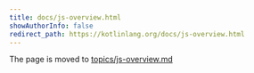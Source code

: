 ```yaml
---
title: docs/js-overview.html
showAuthorInfo: false
redirect_path: https://kotlinlang.org/docs/js-overview.html
---
```


The page is moved to [topics/js-overview.md](docs/topics/js-overview.md)
